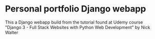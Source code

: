 # Personal portfolio Django webapp
This a Django webapp build from the tutorial found at Udemy course "Django 3 - Full Stack Websites with Python Web Development"
by Nick Walter
